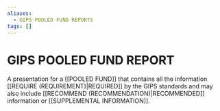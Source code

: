 ```yaml
---
aliases:
  - GIPS POOLED FUND REPORTS
tags: []
---
```

# GIPS POOLED FUND REPORT
A presentation for a [[POOLED FUND]] that contains all the information [[REQUIRE (REQUIREMENT)|REQUIRED]] by the GIPS standards and may also include [[RECOMMEND (RECOMMENDATION)|RECOMMENDED]] information or [[SUPPLEMENTAL INFORMATION]].